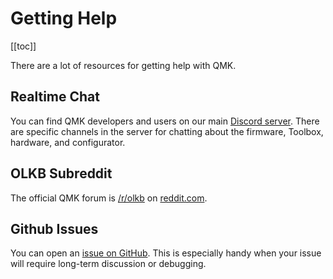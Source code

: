 # Getting Help

[[toc]]

There are a lot of resources for getting help with QMK.

## Realtime Chat

You can find QMK developers and users on our main [Discord server](https://discord.gg/Uq7gcHh). There are specific channels in the server for chatting about the firmware, Toolbox, hardware, and configurator.

## OLKB Subreddit

The official QMK forum is [/r/olkb](https://reddit.com/r/olkb) on [reddit.com](https://reddit.com).

## Github Issues

You can open an [issue on GitHub](https://github.com/qmk/qmk_firmware/issues). This is especially handy when your issue will require long-term discussion or debugging.
